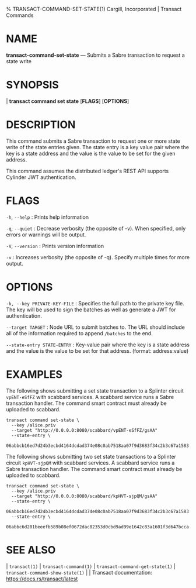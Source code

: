 % TRANSACT-COMMAND-SET-STATE(1) Cargill, Incorporated | Transact Commands
<!--
  Copyright 2018-2021 Cargill Incorporated
  Licensed under Creative Commons Attribution 4.0 International License
  https://creativecommons.org/licenses/by/4.0/
-->

NAME
====

**transact-command-set-state** — Submits a Sabre transaction to request a state 
write

SYNOPSIS
========
| **transact command set state** \[**FLAGS**\] \[**OPTIONS**\]

DESCRIPTION
===========
This command submits a Sabre transaction to request one or more state write of
the state entries given. The state entry is a key value pair where the key is a
state address and the value is the value to be set for the given address.

This command assumes the distributed ledger's REST API supports Cylinder
JWT authentication.

FLAGS
=====
`-h`, `--help`
: Prints help information

`-q`, `--quiet`
: Decrease verbosity (the opposite of -v). When specified, only errors or
  warnings will be output.

`-V`, `--version`
: Prints version information

`-v`
: Increases verbosity (the opposite of -q). Specify multiple times for more
  output.

OPTIONS
=======
`-k, --key PRIVATE-KEY-FILE`
: Specifies the full path to the private key file. The key will be used to
  sign the batches as well as generate a JWT for authentication.

`--target TARGET`
: Node URL to submit batches to. The URL should include all of the information
  required to append `/batches` to the end.

`--state-entry STATE-ENTRY`
: Key-value pair where the key is a state address and the value is the value to
  be set for that address. (format: address:value)


EXAMPLES
========
The following shows submitting a set state transaction to a Splinter circuit
`vpENT-eSfFZ` with scabbard services. A scabbard service runs a Sabre 
transaction handler. The command smart contract must already be uploaded to
scabbard.

```
transact command set-state \
  --key /alice.priv
  --target "http://0.0.0.0:8080/scabbard/vpENT-eSfFZ/gsAA"
  --state-entry \
  06abbcb16ed7d24b3ecbd4164dcdad374e08c0ab7518aa07f9d3683f34c2b3c67a1583:value
```

The following shows submitting two set state transactions to a Splinter circuit
`kpHVT-sjpQM` with scabbard services. A scabbard service runs a Sabre 
transaction handler. The command smart contract must already be uploaded to
scabbard.

```
transact command set-state \
  --key /alice.priv
  --target "http://0.0.0.0:8080/scabbard/kpHVT-sjpQM/gsAA"
  --state-entry \
  06abbcb16ed7d24b3ecbd4164dcdad374e08c0ab7518aa07f9d3683f34c2b3c67a1583:value1
  --state-entry \
  06abbc6d201beeefb589b08ef0672dac82353d0cbd9ad99e1642c83a1601f3d647bcca:value2
```


SEE ALSO
========
| `transact(1)`
| `transact-command(1)`
| `transact-command-get-state(1)`
| `transact-command-show-state(1)`
|
| Transact documentation: https://docs.rs/transact/latest

